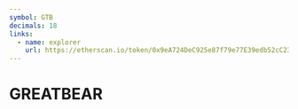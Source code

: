 ```yaml
---
symbol: GTB
decimals: 18
links:
  - name: explorer
    url: https://etherscan.io/token/0x9eA724DeC925e87f79e77E39edb52cC23EaF57Cf
---
```


# GREATBEAR

